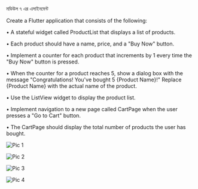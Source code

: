 মডিউল ৭ এর এসাইনমেন্ট

Create a Flutter application that consists of the following:

 

•       A stateful widget called ProductList that displays a list of products. 

•       Each product should have a name, price, and a "Buy Now" button.

•       Implement a counter for each product that increments by 1 every time the "Buy Now" button is pressed.

•       When the counter for a product reaches 5, show a dialog box with the message "Congratulations! You've bought 5 {Product Name}!" Replace {Product Name} with the actual name of the product.

•       Use the ListView widget to display the product list.

•       Implement navigation to a new page called CartPage when the user presses a "Go to Cart" button. 

•       The CartPage should display the total number of products the user has bought.



![Pic 1](https://github.com/hredhayxz/module-7-assignment/assets/60058949/2413e6f5-e547-49ce-b218-ccab957e3092)

![Pic 2](https://github.com/hredhayxz/module-7-assignment/assets/60058949/a5c37d4c-3060-49e6-8b8e-c30eb76952b0)

![Pic 3](https://github.com/hredhayxz/module-7-assignment/assets/60058949/ce8abab6-48d4-4f08-9f5c-5e3847299a30)

![Pic 4](https://github.com/hredhayxz/module-7-assignment/assets/60058949/d8f3d6f1-65ff-4cc0-b61d-bb0f8709db2a)

